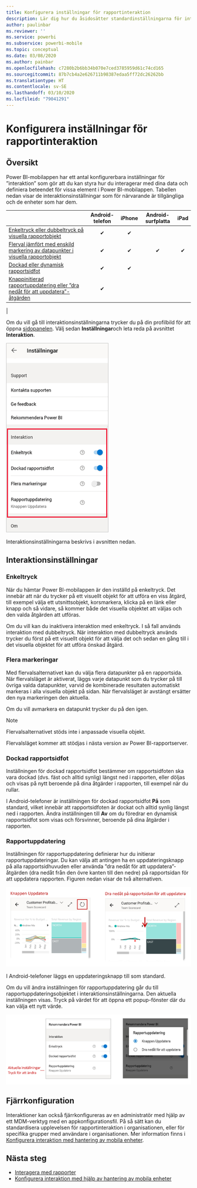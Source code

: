 ```yaml
---
title: Konfigurera inställningar för rapportinteraktion
description: Lär dig hur du åsidosätter standardinställningarna för interaktion för rapporter.
author: paulinbar
ms.reviewer: ''
ms.service: powerbi
ms.subservice: powerbi-mobile
ms.topic: conceptual
ms.date: 03/08/2020
ms.author: painbar
ms.openlocfilehash: c7280b2b6bb34b070e7ced3785959d61c74cd165
ms.sourcegitcommit: 87b7cb4a2e626711b98387edaa5ff72dc26262bb
ms.translationtype: HT
ms.contentlocale: sv-SE
ms.lasthandoff: 03/10/2020
ms.locfileid: "79041291"
---
```

# <a name="configure-report-interaction-settings"></a>Konfigurera inställningar för rapportinteraktion

## <a name="overview"></a>Översikt

Power BI-mobilappen har ett antal konfigurerbara inställningar för ”interaktion” som gör att du kan styra hur du interagerar med dina data och definiera beteendet för vissa element i Power BI-mobilappen. Tabellen nedan visar de interaktionsinställningar som för närvarande är tillgängliga och de enheter som har dem.

|| Android-telefon | iPhone | Android-surfplatta  | iPad |
|-|:-:|:-:|:-:|:-:|
| [Enkeltryck eller dubbeltryck på visuella rapportobjekt](#single-tap) |✔|✔|||
| [Flerval jämfört med enskild markering av datapunkter i visuella rapportobjekt](#multi-select) |✔|✔|✔|✔|
| [Dockad eller dynamisk rapportsidfot](#docked-report-footer) |✔|✔|||
| [Knappinitierad rapportuppdatering eller ”dra nedåt för att uppdatera”-åtgärden](#report-refresh) |✔||||
|

Om du vill gå till interaktionsinställningarna trycker du på din profilbild för att öppna [sidopanelen](./mobile-apps-home-page.md#header). Välj sedan **Inställningar**och leta reda på avsnittet **Interaktion**.

![Interaktionsinställningar](./media/mobile-app-interaction-settings/powerbi-mobile-app-interactions-section.png)

Interaktionsinställningarna beskrivs i avsnitten nedan.

## <a name="interaction-settings"></a>Interaktionsinställningar

### <a name="single-tap"></a>Enkeltryck
När du hämtar Power BI-mobilappen är den inställd på enkeltryck. Det innebär att när du trycker på ett visuellt objekt för att utföra en viss åtgärd, till exempel välja ett utsnittsobjekt, korsmarkera, klicka på en länk eller knapp och så vidare, så kommer både det visuella objektet att väljas och den valda åtgärden att utföras.

Om du vill kan du inaktivera interaktion med enkeltryck. I så fall används interaktion med dubbeltryck. När interaktion med dubbeltryck används trycker du först på ett visuellt objekt för att välja det och sedan en gång till i det visuella objektet för att utföra önskad åtgärd.

### <a name="multi-select"></a>Flera markeringar

Med flervalsalternativet kan du välja flera datapunkter på en rapportsida. När flervalsläget är aktiverat, läggs varje datapunkt som du trycker på till övriga valda datapunkter, varvid de kombinerade resultaten automatiskt markeras i alla visuella objekt på sidan. När flervalsläget är avstängt ersätter den nya markeringen den aktuella.

Om du vill avmarkera en datapunkt trycker du på den igen.

>[!NOTE]
>Flervalsalternativet stöds inte i anpassade visuella objekt.
>
>Flervalsläget kommer att stödjas i nästa version av Power BI-rapportserver.

### <a name="docked-report-footer"></a>Dockad rapportsidfot

Inställningen för dockad rapportsidfot bestämmer om rapportsidfoten ska vara dockad (dvs. fäst och alltid synlig) längst ned i rapporten, eller döljas och visas på nytt beroende på dina åtgärder i rapporten, till exempel när du rullar.

I Android-telefoner är inställningen för dockad rapportsidfot **På** som standard, vilket innebär att rapportsidfoten är dockat och alltid synlig längst ned i rapporten. Ändra inställningen till **Av** om du föredrar en dynamisk rapportsidfot som visas och försvinner, beroende på dina åtgärder i rapporten.

### <a name="report-refresh"></a>Rapportuppdatering

Inställningen för rapportuppdatering definierar hur du initierar rapportuppdateringar. Du kan välja att antingen ha en uppdateringsknapp på alla rapportsidhuvuden eller använda ”dra nedåt för att uppdatera”-åtgärden (dra nedåt från den övre kanten till den nedre) på rapportsidan för att uppdatera rapporten. Figuren nedan visar de två alternativen. 

![Uppdateringsknapp jämfört med dra nedåt för att uppdatera](./media/mobile-app-interaction-settings/powerbi-mobile-app-interactions-refresh-button-versus-pull.png)

I Android-telefoner läggs en uppdateringsknapp till som standard.

Om du vill ändra inställningen för rapportuppdatering går du till rapportuppdateringsobjektet i interaktionsinställningarna. Den aktuella inställningen visas. Tryck på värdet för att öppna ett popup-fönster där du kan välja ett nytt värde.

![Ange uppdatering](./media/mobile-app-interaction-settings/powerbi-mobile-app-interactions-set-refresh.png)

## <a name="remote-configuration"></a>Fjärrkonfiguration

Interaktioner kan också fjärrkonfigureras av en administratör med hjälp av ett MDM-verktyg med en appkonfigurationsfil. På så sätt kan du standardisera upplevelsen för rapportinteraktion i organisationen, eller för specifika grupper med användare i organisationen. Mer information finns i [Konfigurera interaktion med hantering av mobila enheter](./mobile-app-configuration.md).


## <a name="next-steps"></a>Nästa steg
* [Interagera med rapporter](./mobile-reports-in-the-mobile-apps.md#interact-with-reports)
* [Konfigurera interaktion med hjälp av hantering av mobila enheter](./mobile-app-configuration.md)
